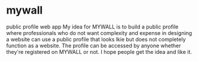 # mywall
public profile web app 
My idea for MYWALL is to build a public profile where professionals who do not want complexity and expense in designing a website can use a public profile that looks lkie but does not completely function as a website. The profile can be accessed by anyone whether they're registered on MYWALL or not. I hope people get the idea and like it.
